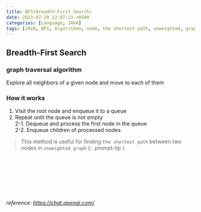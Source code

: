 ```yaml
---
title: BFS(Breadth-First Search)
date: 2023-07-29 13:07:23 +0500
categories: [Language, JAVA]
tags: [JAVA, BFS, Algorithmn, node, the shortest path, unweighted, graph, Tree]
---
```


## Breadth-First Search
### graph traversal algorithm <br>

Explore all neighbors of a given node and move to each of them <br>
### How it works
1. Visit the root node and enqueue it to a queue <br>
2. Repeat until the queue is not empty <br>
2-1. Dequeue and process the first node in the queue <br>
2-2. Enqueue children of processed nodes


> This method is useful for finding `the shortest path` between two nodes in `unweighted graph`
{: .prompt-tip }

<br><br><br><br><br><br>


<i>reference: https://chat.openai.com/</i>
